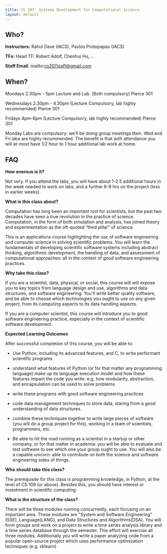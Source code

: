 ```yaml
---
title: CS 207: Systems Development for Computational Science
layout: default
---
```


## Who?

**Instructors:** Rahul Dave (IACS), Pavlos Protopapas (IACS)

**TFs:** Head TF: Robert Adolf, Chenhui Hu, ...

**Staff Email**: mailto:cs207staff@gmail.com

## When?

Mondays 2.30pm - 5pm Lecture and Lab. (Both compulsory) Pierce 301

Wednesdays 2.30pm - 4.30pm (Lecture Compulsory, lab highly recommended) Pierce 301

Fridays 4pm-6pm (Lecture Compulsory, lab highly recommended) Pierce 301

Monday Labs are compulsory: we'll be doing group meetings then. Wed and Fri labs are highly recommended. The benefit is that with attendance you will at-most have 1/2 hour to 1 hour additional lab work at home.

## FAQ

**How onerous is it?**

Not very. If you attend the labs, you will have about 1-2.5 additional hours in the week needed to work on labs, and a further 6-8 hrs on the project (less in earlier weeks).

**What is this class about?**

Computation has long been an important tool for scientists, but the past two decades have seen a true revolution in the practice of science. Computation, in the form of both simulation and analysis, has joined theory and experimentation as the oft-quoted “third pillar” of science.

This is an applications course highlighting the use of software engineering and computer science in solving scientific problems. You will learn the
fundamentals of developing scientific software systems including abstract thinking, algorithmic development, the handling of data, and assessment of computational approaches: all in the context of good software engineering practices.


**Why take this class?**

If you are a scientist, data, physical, or social, this course will will expose you to key topics from language design and use, algorithms and data structures, and software engineering. You'll write better quality software, and be able to choose which technologies you ought to use on any given project, from its computing aspects to its data handling aspects.

If you are a computer scientist, this course will introduce you to good software engineering practice, especially in the context of scientific software development.

**Expected Learning Outcomes**

After successful completion of this course, you will be able to:

* Use Python, including its advanced features, and C, to write performant scientific programs

* understand what features of Python (or for that matter any programming language) make up its language execution model and how these features impact the code you write: e.g. how modularity, abstraction, and encapsulation can be used to solve problems

* write these programs with good software engineering practices

* code data management techniques to store data, staring from a good understanding of data structures.

* combine these techniques together to write large pieces of software (you will do a group project for this), working in a team of scientists, programmers, etc.

* Be able to hit the road running as a scientist in a startup or other company, or for that matter in academia: you will be able to evaluate and test software to see which one your group ought to use. You will also be a capable unicorn: able to contribute on both the science and software engineering sides of things.


**Who should take this class?**

The prerequisite for this class is programming knowledge, in Python, at the level of CS 109 (or above). Besides this, you should have interest or investment in scientific computing.

**What is the structure of the class?**

There will be three modules running concurrently, each focusing on an important area. These modules are "System and Software Engineering" (SSE), Language(LANG), and Data Structures and Algorithms(DSA). You will form groups and work on a project to write a time series analysis library and a time series database through the semester. This effort will exercise all three modules. Additionally you will write a paper analyzing code from a popular open-source project which uses performance optimization techniques (e.g. sklearn)
